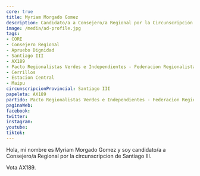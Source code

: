 ```yaml
---
core: true
title: Myriam Morgado Gomez
description: Candidato/a a Consejero/a Regional por la Circunscripción de Santiago III
image: /media/ad-profile.jpg
tags:
- CORE
- Consejero Regional
- Apruebo Dignidad
- Santiago III
- AX189
- Pacto Regionalistas Verdes e Independientes - Federacion Regionalista Verde Social - Partido Republicano De Chile
- Cerrillos
- Estacion Central
- Maipu
circunscripcionProvincial: Santiago III
papeleta: AX189
partido: Pacto Regionalistas Verdes e Independientes - Federacion Regionalista Verde Social - Partido Republicano De Chile
paginaWeb:
facebook:
twitter:
instagram:
youtube:
tiktok:
---
```

Hola, mi nombre es Myriam Morgado Gomez y soy candidato/a a Consejero/a Regional por la circunscripcion de Santiago III.

Vota AX189.